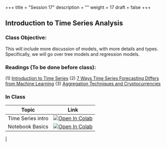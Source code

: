 +++
title = "Session 17"
description = ""
weight = 17
draft = false
+++

## Introduction to Time Series Analysis

### Class Objective:

This will include more discussion of models, with more details and types. Specifically, we will go over tree models and regression models.

### Readings (To be done before class):
(1) [Introduction to Time Series](https://www.youtube.com/watch?v=d4Sn6ny_5LI)
(2) [7 Ways Time Series Forecasting Differs from Machine Learning](https://www.datascience.com/blog/time-series-forecasting-machine-learning-differences)
(3) [Aggregation Techniques and Cryptocurrencies](https://medium.com/python-data/time-series-aggregation-techniques-with-python-a-look-at-major-cryptocurrencies-a9eb1dd49c1b)

### In Class
|    <center>   Topic   </center>     |   <center>  Link  </center>     |
| :--------------- |:------------|
|  Time Series intro | [![Open In Colab](https://colab.research.google.com/assets/colab-badge.svg)](https://colab.research.google.com/github/rpi-techfundamentals/spring2019-materials/blob/master/09-intro-timeseries/1_time_series.ipynb)  |
|  Notebook Basics  | [![Open In Colab](https://colab.research.google.com/assets/colab-badge.svg)](https://colab.research.google.com/github/rpi-techfundamentals/spring2019-materials/blob/master/09-intro-timeseries/2_focasting_rossman.ipynb) |
|
